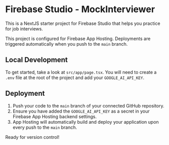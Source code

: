 # Firebase Studio - MockInterviewer

This is a NextJS starter project for Firebase Studio that helps you practice for job interviews.

This project is configured for Firebase App Hosting. Deployments are triggered automatically when you push to the `main` branch.

## Local Development

To get started, take a look at `src/app/page.tsx`. You will need to create a `.env` file at the root of the project and add your `GOOGLE_AI_API_KEY`.

## Deployment

1.  Push your code to the `main` branch of your connected GitHub repository.
2.  Ensure you have added the `GOOGLE_AI_API_KEY` as a secret in your Firebase App Hosting backend settings.
3.  App Hosting will automatically build and deploy your application upon every push to the `main` branch.

Ready for version control!
